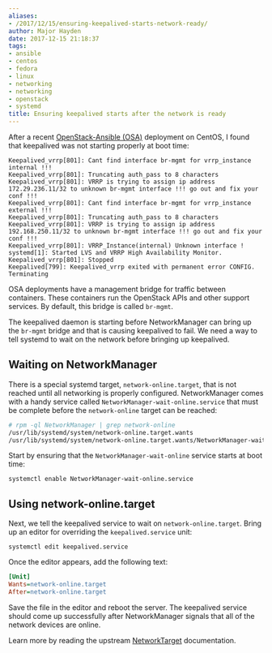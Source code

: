 ```yaml
---
aliases:
- /2017/12/15/ensuring-keepalived-starts-network-ready/
author: Major Hayden
date: 2017-12-15 21:18:37
tags:
- ansible
- centos
- fedora
- linux
- networking
- networking
- openstack
- systemd
title: Ensuring keepalived starts after the network is ready
---
```


After a recent [OpenStack-Ansible (OSA)][2] deployment on CentOS, I found that keepalived was not starting properly at boot time:

```
Keepalived_vrrp[801]: Cant find interface br-mgmt for vrrp_instance internal !!!
Keepalived_vrrp[801]: Truncating auth_pass to 8 characters
Keepalived_vrrp[801]: VRRP is trying to assign ip address 172.29.236.11/32 to unknown br-mgmt interface !!! go out and fix your conf !!!
Keepalived_vrrp[801]: Cant find interface br-mgmt for vrrp_instance external !!!
Keepalived_vrrp[801]: Truncating auth_pass to 8 characters
Keepalived_vrrp[801]: VRRP is trying to assign ip address 192.168.250.11/32 to unknown br-mgmt interface !!! go out and fix your conf !!!
Keepalived_vrrp[801]: VRRP_Instance(internal) Unknown interface !
systemd[1]: Started LVS and VRRP High Availability Monitor.
Keepalived_vrrp[801]: Stopped
Keepalived[799]: Keepalived_vrrp exited with permanent error CONFIG. Terminating
```

OSA deployments have a management bridge for traffic between containers. These containers run the OpenStack APIs and other support services. By default, this bridge is called `br-mgmt`.

The keepalived daemon is starting before NetworkManager can bring up the `br-mgmt` bridge and that is causing keepalived to fail. We need a way to tell systemd to wait on the network before bringing up keepalived.

## Waiting on NetworkManager

There is a special systemd target, `network-online.target`, that is not reached until all networking is properly configured. NetworkManager comes with a handy service called `NetworkManager-wait-online.service` that must be complete before the `network-online` target can be reached:

```bash
# rpm -ql NetworkManager | grep network-online
/usr/lib/systemd/system/network-online.target.wants
/usr/lib/systemd/system/network-online.target.wants/NetworkManager-wait-online.service
```

Start by ensuring that the `NetworkManager-wait-online` service starts at boot time:

```
systemctl enable NetworkManager-wait-online.service
```

## Using network-online.target

Next, we tell the keepalived service to wait on `network-online.target`. Bring up an editor for overriding the `keepalived.service` unit:

```
systemctl edit keepalived.service
```


Once the editor appears, add the following text:

```ini
[Unit]
Wants=network-online.target
After=network-online.target
```


Save the file in the editor and reboot the server. The keepalived service should come up successfully after NetworkManager signals that all of the network devices are online.

Learn more by reading the upstream [NetworkTarget][3] documentation.

 [2]: https://github.com/openstack/openstack-ansible
 [3]: https://www.freedesktop.org/wiki/Software/systemd/NetworkTarget/